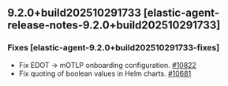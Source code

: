 ## 9.2.0&#43;build202510291733 [elastic-agent-release-notes-9.2.0&#43;build202510291733]





### Fixes [elastic-agent-9.2.0&#43;build202510291733-fixes]


* Fix EDOT -&gt; mOTLP onboarding configuration. [#10822](https://github.com/elastic/elastic-agent/pull/10822) 
* Fix quoting of boolean values in Helm charts. [#10681](https://github.com/elastic/elastic-agent/pull/10681) 


